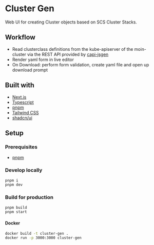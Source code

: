 # Cluster Gen

Web UI for creating Cluster objects based on SCS Cluster Stacks.

## Workflow

- Read clusterclass definitions from the kube-apiserver of the moin-cluster via the REST API provided by [capi-jsgen](https://github.com/SovereignCloudStack/capi-jsgen)
- Render yaml form in live editor
- On Download: perform form validation, create yaml file and open up download prompt

## Built with

- [Next.js](https://nextjs.org/)
- [Typescript](https://www.typescriptlang.org/)
- [pnpm](https://pnpm.io/)
- [Tailwind CSS](https://tailwindcss.com/)
- [shadcn/ui](https://ui.shadcn.com/)

## Setup

### Prerequisites

- [pnpm](https://pnpm.io/installation)

### Develop locally

```bash
pnpm i
pnpm dev
```

### Build for production

```bash
pnpm build
pnpm start
```

#### Docker

```bash
docker build -t cluster-gen .
docker run -p 3000:3000 cluster-gen
```
